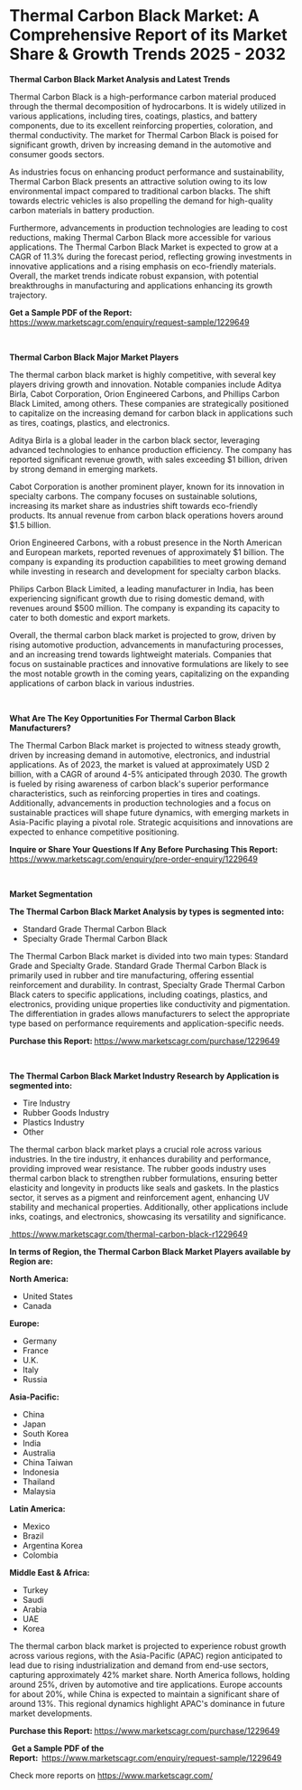 <p><h1>Thermal Carbon Black Market: A Comprehensive Report of its Market Share & Growth Trends 2025 - 2032</h1></p><p><strong>Thermal Carbon Black Market Analysis and Latest Trends</strong></p>
<p><p>Thermal Carbon Black is a high-performance carbon material produced through the thermal decomposition of hydrocarbons. It is widely utilized in various applications, including tires, coatings, plastics, and battery components, due to its excellent reinforcing properties, coloration, and thermal conductivity. The market for Thermal Carbon Black is poised for significant growth, driven by increasing demand in the automotive and consumer goods sectors.</p><p>As industries focus on enhancing product performance and sustainability, Thermal Carbon Black presents an attractive solution owing to its low environmental impact compared to traditional carbon blacks. The shift towards electric vehicles is also propelling the demand for high-quality carbon materials in battery production.</p><p>Furthermore, advancements in production technologies are leading to cost reductions, making Thermal Carbon Black more accessible for various applications. The Thermal Carbon Black Market is expected to grow at a CAGR of 11.3% during the forecast period, reflecting growing investments in innovative applications and a rising emphasis on eco-friendly materials. Overall, the market trends indicate robust expansion, with potential breakthroughs in manufacturing and applications enhancing its growth trajectory.</p></p>
<p><strong>Get a Sample PDF of the Report:&nbsp;</strong> <a href="https://www.marketscagr.com/enquiry/request-sample/1229649?utm_campaign=1869&utm_medium=2&utm_source=Github&utm_content=ia&utm_term=30012025&utm_id=thermal-carbon-black">https://www.marketscagr.com/enquiry/request-sample/1229649</a></p>
<p>&nbsp;</p>
<p><strong>Thermal Carbon Black Major Market Players</strong></p>
<p><p>The thermal carbon black market is highly competitive, with several key players driving growth and innovation. Notable companies include Aditya Birla, Cabot Corporation, Orion Engineered Carbons, and Phillips Carbon Black Limited, among others. These companies are strategically positioned to capitalize on the increasing demand for carbon black in applications such as tires, coatings, plastics, and electronics.</p><p>Aditya Birla is a global leader in the carbon black sector, leveraging advanced technologies to enhance production efficiency. The company has reported significant revenue growth, with sales exceeding $1 billion, driven by strong demand in emerging markets.</p><p>Cabot Corporation is another prominent player, known for its innovation in specialty carbons. The company focuses on sustainable solutions, increasing its market share as industries shift towards eco-friendly products. Its annual revenue from carbon black operations hovers around $1.5 billion.</p><p>Orion Engineered Carbons, with a robust presence in the North American and European markets, reported revenues of approximately $1 billion. The company is expanding its production capabilities to meet growing demand while investing in research and development for specialty carbon blacks.</p><p>Philips Carbon Black Limited, a leading manufacturer in India, has been experiencing significant growth due to rising domestic demand, with revenues around $500 million. The company is expanding its capacity to cater to both domestic and export markets.</p><p>Overall, the thermal carbon black market is projected to grow, driven by rising automotive production, advancements in manufacturing processes, and an increasing trend towards lightweight materials. Companies that focus on sustainable practices and innovative formulations are likely to see the most notable growth in the coming years, capitalizing on the expanding applications of carbon black in various industries.</p></p>
<p>&nbsp;</p>
<p><strong>What Are The Key Opportunities For Thermal Carbon Black Manufacturers?</strong></p>
<p><p>The Thermal Carbon Black market is projected to witness steady growth, driven by increasing demand in automotive, electronics, and industrial applications. As of 2023, the market is valued at approximately USD 2 billion, with a CAGR of around 4-5% anticipated through 2030. The growth is fueled by rising awareness of carbon black's superior performance characteristics, such as reinforcing properties in tires and coatings. Additionally, advancements in production technologies and a focus on sustainable practices will shape future dynamics, with emerging markets in Asia-Pacific playing a pivotal role. Strategic acquisitions and innovations are expected to enhance competitive positioning.</p></p>
<p><strong>Inquire or Share Your Questions If Any Before Purchasing This Report:</strong> <a href="https://www.marketscagr.com/enquiry/pre-order-enquiry/1229649?utm_campaign=1869&utm_medium=2&utm_source=Github&utm_content=ia&utm_term=30012025&utm_id=thermal-carbon-black">https://www.marketscagr.com/enquiry/pre-order-enquiry/1229649</a></p>
<p>&nbsp;</p>
<p><strong>Market Segmentation</strong></p>
<p><strong>The Thermal Carbon Black Market Analysis by types is segmented into:</strong></p>
<p><ul><li>Standard Grade Thermal Carbon Black</li><li>Specialty Grade Thermal Carbon Black</li></ul></p>
<p><p>The Thermal Carbon Black market is divided into two main types: Standard Grade and Specialty Grade. Standard Grade Thermal Carbon Black is primarily used in rubber and tire manufacturing, offering essential reinforcement and durability. In contrast, Specialty Grade Thermal Carbon Black caters to specific applications, including coatings, plastics, and electronics, providing unique properties like conductivity and pigmentation. The differentiation in grades allows manufacturers to select the appropriate type based on performance requirements and application-specific needs.</p></p>
<p><strong>Purchase this Report:&nbsp;</strong><a href="https://www.marketscagr.com/purchase/1229649?utm_campaign=1869&utm_medium=2&utm_source=Github&utm_content=ia&utm_term=30012025&utm_id=thermal-carbon-black">https://www.marketscagr.com/purchase/1229649</a></p>
<p>&nbsp;</p>
<p><strong>The Thermal Carbon Black Market Industry Research by Application is segmented into:</strong></p>
<p><ul><li>Tire Industry</li><li>Rubber Goods Industry</li><li>Plastics Industry</li><li>Other</li></ul></p>
<p><p>The thermal carbon black market plays a crucial role across various industries. In the tire industry, it enhances durability and performance, providing improved wear resistance. The rubber goods industry uses thermal carbon black to strengthen rubber formulations, ensuring better elasticity and longevity in products like seals and gaskets. In the plastics sector, it serves as a pigment and reinforcement agent, enhancing UV stability and mechanical properties. Additionally, other applications include inks, coatings, and electronics, showcasing its versatility and significance.</p></p>
<p><a href="https://www.marketscagr.com/thermal-carbon-black-r1229649?utm_campaign=1869&utm_medium=2&utm_source=Github&utm_content=ia&utm_term=30012025&utm_id=thermal-carbon-black">&nbsp;https://www.marketscagr.com/thermal-carbon-black-r1229649</a></p>
<p><strong>In terms of Region, the Thermal Carbon Black Market Players available by Region are:</strong></p>
<p>
    <p> <strong> North America: </strong>
        <ul>
            <li>United States</li>
            <li>Canada</li>
        </ul>
        </p> 
    <p> <strong> Europe: </strong>
        <ul>
            <li>Germany</li>
            <li>France</li>
            <li>U.K.</li>
            <li>Italy</li>
            <li>Russia</li>
        </ul>
        </p> 
    <p> <strong> Asia-Pacific: </strong>
        <ul>
            <li>China</li>
            <li>Japan</li>
            <li>South Korea</li>
            <li>India</li>
            <li>Australia</li>
            <li>China Taiwan</li>
            <li>Indonesia</li>
            <li>Thailand</li>
            <li>Malaysia</li>
        </ul>
        </p> 
    <p> <strong> Latin America: </strong>
        <ul>
            <li>Mexico</li>
            <li>Brazil</li>
            <li>Argentina Korea</li>
            <li>Colombia</li>
        </ul>
        </p> 
    <p> <strong> Middle East & Africa: </strong>
        <ul>
            <li>Turkey</li>
            <li>Saudi</li>
            <li>Arabia</li>
            <li>UAE</li>
            <li>Korea</li>
        </ul>
    </p>
    </p>
<p><p>The thermal carbon black market is projected to experience robust growth across various regions, with the Asia-Pacific (APAC) region anticipated to lead due to rising industrialization and demand from end-use sectors, capturing approximately 42% market share. North America follows, holding around 25%, driven by automotive and tire applications. Europe accounts for about 20%, while China is expected to maintain a significant share of around 13%. This regional dynamics highlight APAC's dominance in future market developments.</p></p>
<p><strong>Purchase this Report: </strong><a href="https://www.marketscagr.com/purchase/1229649?utm_campaign=1869&utm_medium=2&utm_source=Github&utm_content=ia&utm_term=30012025&utm_id=thermal-carbon-black">https://www.marketscagr.com/purchase/1229649</a></p>
<p>&nbsp;<strong>Get a Sample PDF of the Report:&nbsp;&nbsp;</strong><a href="https://www.marketscagr.com/enquiry/request-sample/1229649?utm_campaign=1869&utm_medium=2&utm_source=Github&utm_content=ia&utm_term=30012025&utm_id=thermal-carbon-black">https://www.marketscagr.com/enquiry/request-sample/1229649</a></p>
<p><strong></strong></p>
<p>Check more reports on <a href="https://www.marketscagr.com/?utm_campaign=1869&utm_medium=2&utm_source=Github&utm_content=ia&utm_term=30012025&utm_id=thermal-carbon-black">https://www.marketscagr.com/</a></p>
